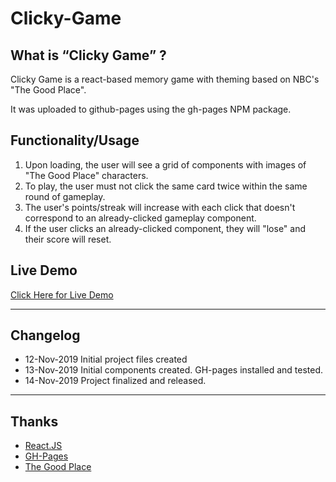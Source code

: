 # Clicky-Game

## What is “Clicky Game” ?

Clicky Game is a react-based memory game with theming based on NBC's "The Good Place". 

It was uploaded to github-pages using the gh-pages NPM package.

## Functionality/Usage

1. Upon loading, the user will see a grid of components with images of "The Good Place" characters.
2. To play, the user must not click the same card twice within the same round of gameplay. 
3. The user's points/streak will increase with each click that doesn't correspond to an already-clicked gameplay component.
4. If the user clicks an already-clicked component, they will "lose" and their score will reset.

## Live Demo

[Click Here for Live Demo](https://happyliltrees.github.io/Clicky-Game/)

----
## Changelog
* 12-Nov-2019 Initial project files created
* 13-Nov-2019 Initial components created. GH-pages installed and tested.
* 14-Nov-2019 Project finalized and released.

----
## Thanks

* [React.JS](https://reactjs.org/)
* [GH-Pages](https://www.npmjs.com/package/gh-pages)
* [The Good Place](https://www.nbc.com/the-good-place)
